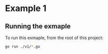 # Example 1

## Running the exmaple

To run this exmaple, from the root of this project:

```sh
go run ./v1/*.go
```
